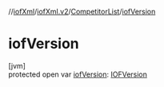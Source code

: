 //[iofXml](../../../index.md)/[iofXml.v2](../index.md)/[CompetitorList](index.md)/[iofVersion](iof-version.md)

# iofVersion

[jvm]\
protected open var [iofVersion](iof-version.md): [IOFVersion](../-i-o-f-version/index.md)
